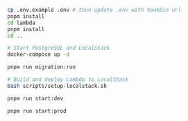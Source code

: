 ```bash
cp .env.example .env # then update .env with hookbin url
pnpm install
cd lambda
pnpm install
cd ..
```

```bash
# Start PostgreSQL and LocalStack
docker-compose up -d
```

```bash
pnpm run migration:run
```

```bash
# Build and deploy Lambda to LocalStack
bash scripts/setup-localstack.sh
```

```bash
pnpm run start:dev

pnpm run start:prod
```
